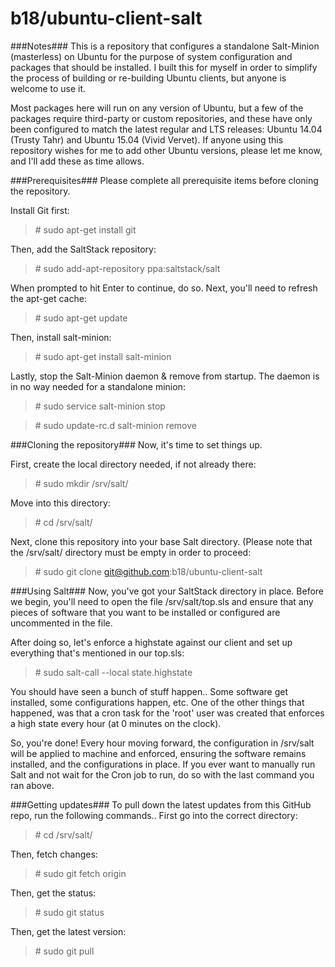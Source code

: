 b18/ubuntu-client-salt
==============

###Notes###
This is a repository that configures a standalone Salt-Minion (masterless) on Ubuntu for the purpose of system configuration and
packages that should be installed. I built this for myself in order to simplify the process of building or re-building Ubuntu
clients, but anyone is welcome to use it.

Most packages here will run on any version of Ubuntu, but a few of the packages require third-party or custom repositories, and
these have only been configured to match the latest regular and LTS releases: Ubuntu 14.04 (Trusty Tahr) and Ubuntu 15.04 (Vivid Vervet).
If anyone using this repository wishes for me to add other Ubuntu versions, please let me know, and I'll add these as time allows.

###Prerequisites###
Please complete all prerequisite items before cloning the repository.

Install Git first:
> \# sudo apt-get install git

Then, add the SaltStack repository:
> \# sudo add-apt-repository ppa:saltstack/salt

When prompted to hit Enter to continue, do so. Next, you'll need to refresh the apt-get cache:
> \# sudo apt-get update

Then, install salt-minion:
> \# sudo apt-get install salt-minion

Lastly, stop the Salt-Minion daemon & remove from startup. The daemon is in no way needed for a standalone minion:
> \# sudo service salt-minion stop

> \# sudo update-rc.d salt-minion remove

###Cloning the repository###
Now, it's time to set things up.

First, create the local directory needed, if not already there:
> \# sudo mkdir /srv/salt/

Move into this directory:
> \# cd /srv/salt/

Next, clone this repository into your base Salt directory. (Please note that the /srv/salt/ directory must be empty in order to
proceed:
> \# sudo git clone git@github.com:b18/ubuntu-client-salt

###Using Salt###
Now, you've got your SaltStack directory in place. Before we begin, you'll need to open the file /srv/salt/top.sls and ensure that any
pieces of software that you want to be installed or configured are uncommented in the file.

After doing so, let's enforce a highstate against our client and set up everything that's mentioned in our top.sls:
> \# sudo salt-call --local state.highstate

You should have seen a bunch of stuff happen.. Some software get installed, some configurations happen, etc. One of the other things that
happened, was that a cron task for the 'root' user was created that enforces a high state every hour (at 0 minutes on the clock). 

So, you're done! Every hour moving forward, the configuration in /srv/salt will be applied to machine and enforced, ensuring the
software remains installed, and the configurations in place. If you ever want to manually run Salt and not wait for the Cron
job to run, do so with the last command you ran above.

###Getting updates###
To pull down the latest updates from this GitHub repo, run the following
commands.. First go into the correct directory:
> \# cd /srv/salt/

Then, fetch changes:
> \# sudo git fetch origin

Then, get the status:
> \# sudo git status

Then, get the latest version:
> \# sudo git pull
